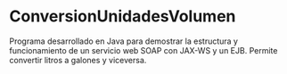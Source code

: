 # ConversionUnidadesVolumen
Programa desarrollado en Java para demostrar la estructura y funcionamiento de un servicio web SOAP con JAX-WS y un EJB. Permite convertir litros a galones y viceversa. 

